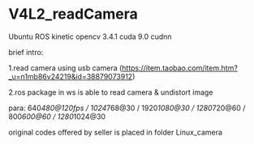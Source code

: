 # V4L2_readCamera

Ubuntu ROS kinetic opencv 3.4.1 cuda 9.0 cudnn

brief intro: 

1.read camera using usb camera (https://item.taobao.com/item.htm?_u=n1mb86v24219&id=38879073912)

2.ros package in ws is able to read camera & undistort image

para: 640*480@120fps / 1024*768@30 / 1920*1080@30 / 1280*720@60 / 800*600@60 / 1280*1024@30

original codes offered by seller is placed in folder Linux_camera
